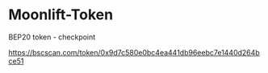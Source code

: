 # Moonlift-Token
BEP20 token - checkpoint

https://bscscan.com/token/0x9d7c580e0bc4ea441db96eebc7e1440d264bce51
